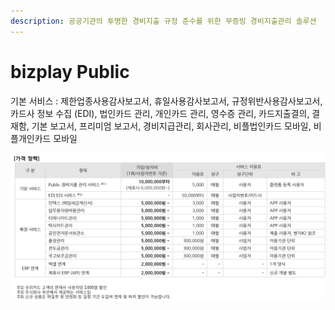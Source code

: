 ```yaml
---
description: 공공기관의 투명한 경비지출 규정 준수를 위한 무증빙 경비지출관리 솔루션
---
```


# bizplay Public

기본 서비스 : 제한업종사용감사보고서, 휴일사용감사보고서, 규정위반사용감사보고서, 카드사 정보 수집 \(EDI\), 법인카드 관리, 개인카드 관리, 영수증 관리, 카드지출결의, 결재함, 기본 보고서, 프리미엄 보고서, 경비지급관리, 회사관리, 비플법인카드 모바일, 비플개인카드 모바일

![](../../.gitbook/assets/undefined%20%283%29.png)

